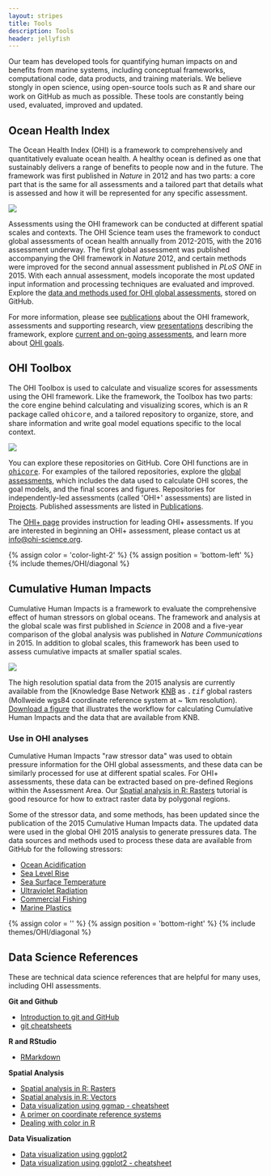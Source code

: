 ```yaml
---
layout: stripes
title: Tools
description: Tools
header: jellyfish
---
```


Our team has developed tools for quantifying human impacts on and benefits from marine systems, including conceptual frameworks, computational code, data products, and training materials. We believe stongly in open science, using open-source tools such as <font face="courier">R</font> and share our work on GitHub as much as possible. These tools are constantly being used, evaluated, improved and updated. 

## Ocean Health Index 

The Ocean Health Index (OHI) is a framework to comprehensively and quantitatively evaluate ocean health. A healthy ocean is defined as one that sustainably delivers a range of benefits to people now and in the future. The framework was first published in *Nature* in 2012 and has two parts: a core part that is the same for all assessments and a tailored part that details what is assessed and how it will be represented for any specific assessment. 

![](https://docs.google.com/drawings/d/1lDG36M2pBJ-7cQ4qwp2KB8lETIJtMjeqQPst20z8n6M/pub?h=200)

Assessments using the OHI framework can be conducted at different spatial scales and contexts. The OHI Science team uses the framework to conduct global assessments of ocean health annually from 2012-2015, with the 2016 assessment underway. The first global assessment was published accompanying the OHI framework in *Nature* 2012, and certain methods were improved for the second annual assessment published in *PLoS ONE* in 2015. With each annual assessment, models incoporate the most updated input information and processing techniques are evaluated and improved. Explore the <a href="https://github.com/OHI-Science/ohi-global/releases" target="_blank">data and methods used for OHI global assessments</a>, stored on GitHub. 

For more information, please see [publications](/resources/publications) about the OHI framework, assessments and supporting research, view [presentations](/resources/downloads) describing the framework, explore [current and on-going assessments](/projects), and learn more about [OHI goals](/goals).


## OHI Toolbox

The OHI Toolbox is used to calculate and visualize scores for assessments using the OHI framework. Like the framework, the Toolbox has two parts: the core engine behind calculating and visualizing scores, which is an <font face="courier">R</font> package called <font face="courier">ohicore</font>, and a tailored repository to organize, store, and share information and write goal model equations specific to the local context.

![](https://docs.google.com/drawings/d/1wGK68NRn5bmhZo_gC2A9sx-AcpIZHVp45ID5_HQKVJ0/pub?w=576&h=96)

You can explore these repositories on GitHub. Core OHI functions are in <a href="https://github.com/OHI-Science/ohicore" target="_blank"><font face="courier">ohicore</font></a>. For examples of the tailored repositories, explore the <a href="https://github.com/OHI-Science/ohi-global/releases" target="_blank">global assessments</a>, which includes the data used to calculate OHI scores, the goal models, and the final scores and figures. Repositories for independently-led assessments (called 'OHI+' assessments) are listed in [Projects](/projects). Published assessments are listed in [Publications](/resources/publications).

The [OHI+ page](/phases) provides instruction for leading OHI+ assessments. If you are interested in beginning an OHI+ assessment, please contact us at info@ohi-science.org.

{% assign color = 'color-light-2' %}
{% assign position = 'bottom-left' %}
{% include themes/OHI/diagonal %}


## Cumulative Human Impacts

Cumulative Human Impacts is a framework to evaluate the comprehensive effect of human stressors on global oceans. The framework and analysis at the global scale was first published in *Science* in 2008 and a five-year comparison of the global analysis was published in *Nature Communications* in 2015. In addition to global scales, this framework has been used to assess cumulative impacts at smaller spatial scales.

![](https://docs.google.com/drawings/d/1kfkfZ6wcRalYYsd5bzIcp7jk2B9TmQMnom1ySwUMVZQ/pub?w=576&h=96)

The high resolution spatial data from the 2015 analysis are currently available from the [Knowledge Base Network <a href="https://knb.ecoinformatics.org/#view/doi:10.5063/F19Z92TW" target="_blank">KNB</a> as *<font face="courier">.tif</font>* global rasters (Mollweide wgs84 coordinate reference system at ~ 1km resolution). [Download a figure](https://github.com/OHI-Science/ohi-science.github.io/raw/dev/assets/downloads/other/CHI_workflow.pdf) that illustrates the workflow for calculating Cumulative Human Impacts and the data that are available from KNB.


### Use in OHI analyses
Cumulative Human Impacts "raw stressor data" was used to obtain pressure information for the OHI global assessments, and these data can be similarly processed for use at different spatial scales. For OHI+ assessments, these data can be extracted based on pre-defined Regions within the Assessment Area. Our <a href="https://cdn.rawgit.com/eco-data-science/spatial-analysis-R/master/intro_spatial_data_R.html" target="_blank">Spatial analysis in R: Rasters</a> tutorial is good resource for how to extract raster data by polygonal regions.

Some of the stressor data, and some methods, has been updated since the publication of the 2015 Cumulative Human Impacts data. The updated data were used in the global OHI 2015 analysis to generate pressures data. The data sources and methods used to process these data are available from GitHub for the following stressors:  

- <a href="https://github.com/OHI-Science/ohiprep/tree/master/globalprep/Pressures_OceanAcidification/v2015" target="_blank">Ocean Acidification</a>  
- <a href="https://github.com/OHI-Science/ohiprep/tree/master/globalprep/Pressures_SeaLevelRise/v2015" target="_blank">Sea Level Rise</a>  
- <a href="https://github.com/OHI-Science/ohiprep/tree/master/globalprep/Pressures_SST" target="_blank">Sea Surface Temperature</a>  
- <a href="https://github.com/OHI-Science/ohiprep/tree/master/globalprep/Pressures_UV" target="_blank">Ultraviolet Radiation</a>  
- <a href="https://github.com/OHI-Science/ohiprep/tree/master/globalprep/Pressures_fishing/v2015" target="_blank">Commercial Fishing</a>  
- <a href="https://github.com/OHI-Science/ohiprep/tree/master/globalprep/CW_pressure_trash" target="_blank">Marine Plastics</a>  



{% assign color = '' %}
{% assign position = 'bottom-right' %}
{% include themes/OHI/diagonal %}



## Data Science References
These are technical data science references that are helpful for many uses, including OHI assessments.

**Git and Github**  
- <a href="https://github.com/eco-data-science/github-intro" target="_blank">Introduction to git and GitHub</a>  
- [git cheatsheets]()  <!---melanie can you save this in assets/downloads? --->

**R and RStudio**  
- <a href="https://github.com/eco-data-science/rmarkdown_R" target="_blank">RMarkdown</a>   

**Spatial Analysis**  
- <a href="https://github.com/eco-data-science/spatial-analysis-R#introduction-to-spatial-analysis-in-r" target="_blank">Spatial analysis in R: Rasters</a>  
- <a href="https://github.com/eco-data-science/spatial_analysis2_R#r-spatial-analysis-workshop-vectors-polygons-and-shapefiles" target="_blank">Spatial analysis in R: Vectors</a>
- [Data visualization using ggmap - cheatsheet](https://github.com/OHI-Science/ohi-science.github.io/raw/3c6babb40348e62b322abadad086ece565411adf/assets/downloads/other/ggmapCheatsheet.pdf)  
- [A primer on coordinate reference systems](https://github.com/OHI-Science/ohi-science.github.io/raw/dev/assets/downloads/other/CRS.pdf)  
- [Dealing with color in R](https://github.com/OHI-Science/ohi-science.github.io/raw/dev/assets/downloads/other/ColorDec82015.pdf)


**Data Visualization**  
- <a href="https://rawgit.com/eco-data-science/VisualizingData/master/ggplot2_intro.html" target="_blank">Data visualization using ggplot2</a>
- [Data visualization using ggplot2 - cheatsheet](https://github.com/OHI-Science/ohi-science.github.io/raw/dev/assets/downloads/other/ggplot2%20cheatsheet%20v2.pdf)


